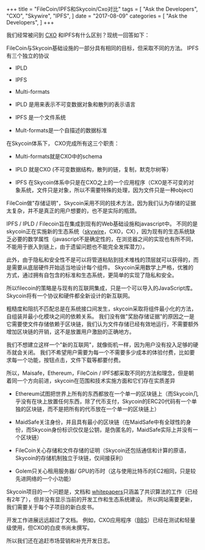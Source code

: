 +++
title = "FileCoin/IPFS和Skycoin/Cxo对比"
tags = [
    "Ask the Developers",
    "CXO",
    "Skywire",
    "IPFS",
]
date = "2017-08-09"
categories = [
    "Ask the Developers",
]
+++

我们经常被问到 [CXO](https://github.com/skycoin/cxo) 和IPFS有什么区别？现统一回答如下：

FileCoin与Skycoin基础设施的一部分具有相同的目标，但采取不同的方法。 IPFS有三个独立的协议

- IPLD

- IPFS

- Multi-formats

- IPLD 是用来表示不可变数据对象和散列的表示语言

- IPFS 是一个文件系统

- Mult-formats是一个自描述的数据标准

在Skycoin体系下， CXO完成所有这三个职责：

- Multi-formats就是CXO中的schema

- IPLD 就是CXO (不可变数据结构，散列的链，复制，默克尔树等）

- IPFS 在Skycoin体系中只是在CXO之上的一个应用程序（CXO是不可变的对象系统，文件只是对象，所以不需要特殊的处理，因为文件只是一种object)

FileCoin做&quot;存储证明&quot;，Skycoin采用不同的技术方法，因为我们认为存储的证据太复杂，并不是真正的用户想要的，也不是实际的瓶颈。

IPFS / IPLD / Filecoin旨在集成到现有的Web基础设施和javascript中。 不同的是skycoin正在实施新的生态系统（[skywire](https://github.com/skycoin/skywire)，CXO，CX），因为现有的生态系统缺乏必要的数学属性（javascript不是确定性的，在浏览器之间的实现也有所不同，不能用于嵌入到链上，由于遗留问题也不能完全发挥潜力）。

此外，由于隐私和安全性不是可以将管道粘贴到技术堆栈的顶层就可以获得的，而是需要从底层硬件开始适当地设计每个组件。 Skycoin采用数学上严格，优雅的方式，通过拥有自包含的标准和生态系统，更简单的实现了隐私和安全。

所以filecoin的策略是与现有的互联网集成，只是一个可以导入的JavaScript库。Skycoin将有一个协议和硬件都全新设计的新互联网。

粗糙度和阻抗不匹配总是在系统接口间发生，skycoin采取将组件最小化的方法，自组装并最小化模块之间的依赖关系。 我们没有做&quot;奖励存储证据&quot;的原因之一是它需要使文件存储依赖于区块链，我们认为文件存储已经有效地运行，不需要额外增加区块链的开销，这不是放置用户激励的正确地方。

我们不想建立这样一个&quot;新的互联网&quot;，就像街机一样，因为用户没有投入足够的硬币就会关闭。 我们不希望用户需要为每一个不需要多少成本的体验付费，比如要求每一个功能，按钮点击，文件下载等都要付费。

所以，Maisafe，Ethereum，FileCoin / IPFS都采取不同的方法和理念，但是朝着同一个方向前进，skycoin在范围和技术实施方面和它们存在实质差异

- Ethereum试图把世界上所有的东西都放在一个单一的区块链上（而Skycoin几乎没有在块上放置任何东西，除了代币支付，Skycoin的ERC20代码有一个单独的区块链，而不是把所有的代币放在一个单一的区块链上）

- MaidSafe关注身份，并且具有最小的区块链（在MaidSafe中有全球性的身份，而Skycoin身份标识仅仅是公钥，是伪匿名的，MaidSafe实际上并没有一个区块链）

- FileCoin关心存储和文件存储的证明（Skycoin还包括通信和计算的原语，Skycoin的存储机制独立于块链，仅间接获利）

- Golem只关心租用服务器/ GPU的币时（这与使用比特币的EC2相同，只是较先进网络的一个小功能）

Skycoin项目的一个问题是，文档和 [whitepapers](https://www.skycoin.net/whitepapers.html)只涵盖了共识算法的工作（已经有2年了），但并没有显示当前的开发工作和生态系统建设。 所以网站需要更新，我们需要关于每个子项目的新白皮书。

开发工作进展远远超过了文档。 例如，CXO应用程序（[BBS](https://github.com/skycoin/bbs)）已经在测试和轻量级使用，但CXO的白皮书尚未撰写。

所以我们还在追赶市场营销和补充开发日志。
